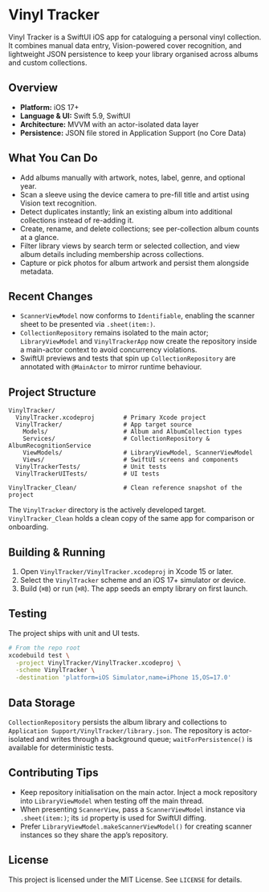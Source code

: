 # Vinyl Tracker

Vinyl Tracker is a SwiftUI iOS app for cataloguing a personal vinyl collection. It combines manual data entry, Vision-powered cover recognition, and lightweight JSON persistence to keep your library organised across albums and custom collections.

## Overview
- **Platform:** iOS 17+
- **Language & UI:** Swift 5.9, SwiftUI
- **Architecture:** MVVM with an actor-isolated data layer
- **Persistence:** JSON file stored in Application Support (no Core Data)

## What You Can Do
- Add albums manually with artwork, notes, label, genre, and optional year.
- Scan a sleeve using the device camera to pre-fill title and artist using Vision text recognition.
- Detect duplicates instantly; link an existing album into additional collections instead of re-adding it.
- Create, rename, and delete collections; see per-collection album counts at a glance.
- Filter library views by search term or selected collection, and view album details including membership across collections.
- Capture or pick photos for album artwork and persist them alongside metadata.

## Recent Changes
- `ScannerViewModel` now conforms to `Identifiable`, enabling the scanner sheet to be presented via `.sheet(item:)`.
- `CollectionRepository` remains isolated to the main actor; `LibraryViewModel` and `VinylTrackerApp` now create the repository inside a main-actor context to avoid concurrency violations.
- SwiftUI previews and tests that spin up `CollectionRepository` are annotated with `@MainActor` to mirror runtime behaviour.

## Project Structure
```
VinylTracker/
  VinylTracker.xcodeproj        # Primary Xcode project
  VinylTracker/                 # App target source
    Models/                     # Album and AlbumCollection types
    Services/                   # CollectionRepository & AlbumRecognitionService
    ViewModels/                 # LibraryViewModel, ScannerViewModel
    Views/                      # SwiftUI screens and components
  VinylTrackerTests/            # Unit tests
  VinylTrackerUITests/          # UI tests

VinylTracker_Clean/             # Clean reference snapshot of the project
```

The `VinylTracker` directory is the actively developed target. `VinylTracker_Clean` holds a clean copy of the same app for comparison or onboarding.

## Building & Running
1. Open `VinylTracker/VinylTracker.xcodeproj` in Xcode 15 or later.
2. Select the `VinylTracker` scheme and an iOS 17+ simulator or device.
3. Build (`⌘B`) or run (`⌘R`). The app seeds an empty library on first launch.

## Testing
The project ships with unit and UI tests.
```bash
# From the repo root
xcodebuild test \
  -project VinylTracker/VinylTracker.xcodeproj \
  -scheme VinylTracker \
  -destination 'platform=iOS Simulator,name=iPhone 15,OS=17.0'
```

## Data Storage
`CollectionRepository` persists the album library and collections to `Application Support/VinylTracker/library.json`. The repository is actor-isolated and writes through a background queue; `waitForPersistence()` is available for deterministic tests.

## Contributing Tips
- Keep repository initialisation on the main actor. Inject a mock repository into `LibraryViewModel` when testing off the main thread.
- When presenting `ScannerView`, pass a `ScannerViewModel` instance via `.sheet(item:)`; its `id` property is used for SwiftUI diffing.
- Prefer `LibraryViewModel.makeScannerViewModel()` for creating scanner instances so they share the app’s repository.

## License
This project is licensed under the MIT License. See `LICENSE` for details.
